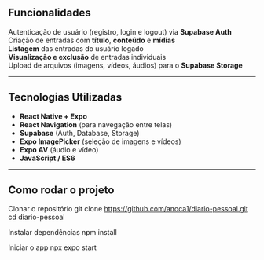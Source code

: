 
##  Funcionalidades

 Autenticação de usuário (registro, login e logout) via **Supabase Auth**  
 Criação de entradas com **título**, **conteúdo** e **mídias**  
 **Listagem** das entradas do usuário logado  
 **Visualização e exclusão** de entradas individuais  
 Upload de arquivos (imagens, vídeos, áudios) para o **Supabase Storage**

---

##  Tecnologias Utilizadas

- **React Native + Expo**
- **React Navigation** (para navegação entre telas)
- **Supabase** (Auth, Database, Storage)
- **Expo ImagePicker** (seleção de imagens e vídeos)
- **Expo AV** (áudio e vídeo)
- **JavaScript / ES6**

---

##  Como rodar o projeto

Clonar o repositório
git clone https://github.com/anoca1/diario-pessoal.git
cd diario-pessoal

Instalar dependências
npm install

Iniciar o app
npx expo start
